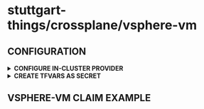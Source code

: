 # stuttgart-things/crossplane/vsphere-vm

## CONFIGURATION

<details><summary><b>CONFIGURE IN-CLUSTER PROVIDER</b></summary>

```bash
kubectl apply -f - <<EOF
---
apiVersion: tf.upbound.io/v1beta1
kind: ProviderConfig
metadata:
  name: vsphere-vm
spec:
  configuration: |
    terraform {
      backend "kubernetes" {
        secret_suffix     = "vsphere-vm-tfstate" # pragma: allowlist secret
        namespace         = "crossplane-system"
        in_cluster_config = true
      }
    }
EOF
```

</details>

<details><summary><b>CREATE TFVARS AS SECRET</b></summary>

```bash
# CREATE SECRET
kubectl create secret generic vsphere-tfvars --from-literal=terraform.tfvars="$(cat <<EOF
vsphere_user = ""
vsphere_password = ""
vm_ssh_user = ""
vm_ssh_password = ""
vsphere_server=""
EOF
)"
```

</details>

## VSPHERE-VM CLAIM EXAMPLE
